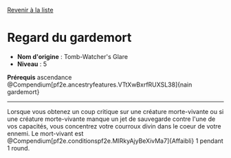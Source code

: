 [Revenir à la liste](list.md)

# Regard du gardemort

 * **Nom d'origine** : Tomb-Watcher's Glare
 * **Niveau** : 5


<p><span id="ctl00_MainContent_DetailedOutput"><strong>Prérequis</strong> ascendance @Compendium[pf2e.ancestryfeatures.VTtXwBxrfRUXSL38]{nain gardemort}<br></span></p>
<hr>
<p>Lorsque vous obtenez un coup critique sur une créature morte-vivante ou si une créature morte-vivante manque un jet de sauvegarde contre l'une de vos capacités, vous concentrez votre courroux divin dans le coeur de votre ennemi. Le mort-vivant est @Compendium[pf2e.conditionspf2e.MIRkyAjyBeXivMa7]{Affaibli} 1 pendant 1 round.&nbsp;</p>